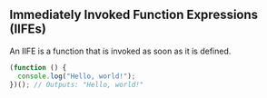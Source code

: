 ## Immediately Invoked Function Expressions (IIFEs)

An IIFE is a function that is invoked as soon as it is defined.

```js
(function () {
  console.log("Hello, world!");
})(); // Outputs: "Hello, world!"
```
